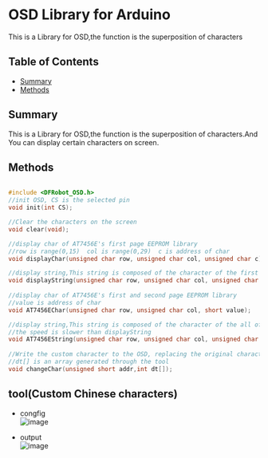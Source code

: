 # OSD Library for Arduino
This is a Library for OSD,the function is the superposition of characters
## Table of Contents

* [Summary](#summary)
* [Methods](#methods)

<snippet>
<content>

## Summary
This is a Library for OSD,the function is the superposition of characters.And You can display certain characters on screen.

## Methods

```C++

#include <DFRobot_OSD.h>
//init OSD, CS is the selected pin
void init(int CS);

//Clear the characters on the screen
void clear(void);

//display char of AT7456E's first page EEPROM library
//row is range(0,15)  col is range(0,29)  c is address of char
void displayChar(unsigned char row, unsigned char col, unsigned char c);

//display string,This string is composed of the character of the first page EEPROM font of AT7456E
void displayString(unsigned char row, unsigned char col, unsigned char *s); 
    
//display char of AT7456E's first and second page EEPROM library
//value is address of char
void AT7456EChar(unsigned char row, unsigned char col, short value);

//display string,This string is composed of the character of the all of  EEPROM font of AT7456E
//the speed is slower than displayString
void AT7456EString(unsigned char row, unsigned char col, unsigned char *s);
   
//Write the custom character to the OSD, replacing the original character
//dt[] is an array generated through the tool
void changeChar(unsigned short addr,int dt[]);

```
## tool(Custom Chinese characters)
* congfig <br>
![image](https://github.com/DFRobot/DFRobot_OSD/blob/master/image/config.png)

* output <br>
![image](https://github.com/DFRobot/DFRobot_OSD/blob/master/image/putout.png)

